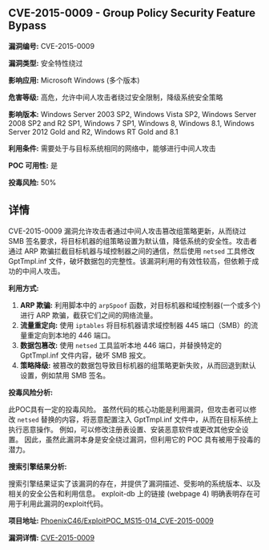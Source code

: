 ## CVE-2015-0009 - Group Policy Security Feature Bypass

**漏洞编号:** CVE-2015-0009

**漏洞类型:** 安全特性绕过

**影响应用:** Microsoft Windows (多个版本)

**危害等级:** 高危，允许中间人攻击者绕过安全限制，降级系统安全策略

**影响版本:** Windows Server 2003 SP2, Windows Vista SP2, Windows Server 2008 SP2 and R2 SP1, Windows 7 SP1, Windows 8, Windows 8.1, Windows Server 2012 Gold and R2, Windows RT Gold and 8.1

**利用条件:** 需要处于与目标系统相同的网络中，能够进行中间人攻击

**POC 可用性:** 是

**投毒风险:** 50%

## 详情

CVE-2015-0009 漏洞允许攻击者通过中间人攻击篡改组策略更新，从而绕过 SMB 签名要求，将目标机器的组策略设置为默认值，降低系统的安全性。攻击者通过 ARP 欺骗拦截目标机器与域控制器之间的通信，然后使用 `netsed` 工具修改 GptTmpl.inf 文件，破坏数据包的完整性。该漏洞利用的有效性较高，但依赖于成功的中间人攻击。 

**利用方式:**

1.  **ARP 欺骗:** 利用脚本中的 `arpSpoof` 函数，对目标机器和域控制器(一个或多个)进行 ARP 欺骗，截获它们之间的网络流量。
2.  **流量重定向:** 使用 `iptables` 将目标机器请求域控制器 445 端口（SMB）的流量重定向到本地的 446 端口。
3.  **数据包篡改:** 使用 `netsed` 工具监听本地 446 端口，并替换特定的 GptTmpl.inf 文件内容，破坏 SMB 报文。
4.  **策略降级:** 被篡改的数据包导致目标机器的组策略更新失败，从而回退到默认设置，例如禁用 SMB 签名。

**投毒风险分析:**

此POC具有一定的投毒风险。 虽然代码的核心功能是利用漏洞，但攻击者可以修改 `netsed` 替换的内容，将恶意配置注入 GptTmpl.inf 文件中，从而在目标系统上执行恶意操作。 例如，可以修改注册表设置、安装恶意软件或更改其他安全设置。 因此，虽然此漏洞本身是安全绕过漏洞，但利用它的 POC 具有被用于投毒的潜力。

**搜索引擎结果分析:**

搜索引擎结果证实了该漏洞的存在，并提供了漏洞描述、受影响的系统版本、以及相关的安全公告和利用信息。 exploit-db 上的链接 (webpage 4) 明确表明存在可用于利用此漏洞的exploit代码。


**项目地址:** [PhoenixC46/ExploitPOC_MS15-014_CVE-2015-0009](https://github.com/PhoenixC46/ExploitPOC_MS15-014_CVE-2015-0009)

**漏洞详情:** [CVE-2015-0009](https://nvd.nist.gov/vuln/detail/CVE-2015-0009)
